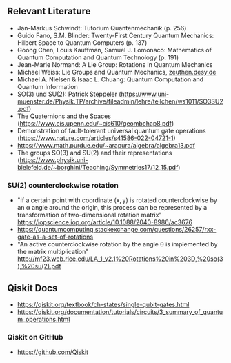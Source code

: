 ## Relevant Literature

- Jan-Markus Schwindt: Tutorium Quantenmechanik (p. 256)
- Guido Fano, S.M. Blinder: Twenty-First Century Quantum Mechanics: Hilbert Space to Quantum Computers (p. 137)
- Goong Chen, Louis Kauffman, Samuel J. Lomonaco: Mathematics of Quantum Computation and Quantum Technology (p. 191)
- Jean-Marie Normand: A Lie Group: Rotations in Quantum Mechanics
- Michael Weiss: Lie Groups and Quantum Mechanics, [zeuthen.desy.de](https://www.zeuthen.desy.de/~kolanosk/eep06/skripte/lie.pdf)
- Michael A. Nielsen & Isaac L. Chuang: Quantum Computation and Quantum Information
- SO(3) und SU(2): Patrick Steppeler (https://www.uni-muenster.de/Physik.TP/archive/fileadmin/lehre/teilchen/ws1011/SO3SU2.pdf)
- The Quaternions and the Spaces (https://www.cis.upenn.edu/~cis610/geombchap8.pdf)
- Demonstration of fault-tolerant universal quantum gate operations (https://www.nature.com/articles/s41586-022-04721-1)
- https://www.math.purdue.edu/~arapura/algebra/algebra13.pdf
- The groups SO(3) and SU(2) and their representations (https://www.physik.uni-bielefeld.de/~borghini/Teaching/Symmetries17/12_15.pdf)

### SU(2) counterclockwise rotation
- "If a certain point with coordinate (x, y) is rotated counterclockwise by an α angle around the origin, this process can be represented by a transformation of two-dimensional rotation matrix" https://iopscience.iop.org/article/10.1088/2040-8986/ac3676
- https://quantumcomputing.stackexchange.com/questions/26257/rxx-gate-as-a-set-of-rotations
- "An active counterclockwise rotation by the angle θ is implemented by the matrix multiplication" http://mf23.web.rice.edu/LA_1_v2.1%20Rotations%20in%203D,%20so(3),%20su(2).pdf 

## Qiskit Docs
- https://qiskit.org/textbook/ch-states/single-qubit-gates.html
- https://qiskit.org/documentation/tutorials/circuits/3_summary_of_quantum_operations.html

### Qiskit on GitHub
- https://github.com/Qiskit
